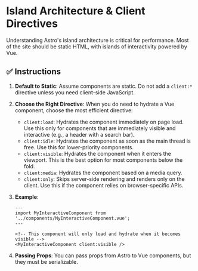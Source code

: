 # Island Architecture & Client Directives

Understanding Astro's island architecture is critical for performance. Most of
the site should be static HTML, with islands of interactivity powered by Vue.

## ✅ **Instructions**

1.  **Default to Static**: Assume components are static. Do not add a `client:*`
    directive unless you need client-side JavaScript.

2.  **Choose the Right Directive**: When you do need to hydrate a Vue component,
    choose the most efficient directive:
    - `client:load`: Hydrates the component immediately on page load. Use this
      only for components that are immediately visible and interactive (e.g., a
      header with a search bar).
    - `client:idle`: Hydrates the component as soon as the main thread is free.
      Use this for lower-priority components.
    - `client:visible`: Hydrates the component when it enters the viewport. This
      is the best option for most components below the fold.
    - `client:media`: Hydrates the component based on a media query.
    - `client:only`: Skips server-side rendering and renders only on the client.
      Use this if the component relies on browser-specific APIs.

3.  **Example**:

    ```astro
    ---
    import MyInteractiveComponent from '../components/MyInteractiveComponent.vue';
    ---

    <!-- This component will only load and hydrate when it becomes visible -->
    <MyInteractiveComponent client:visible />
    ```

4.  **Passing Props**: You can pass props from Astro to Vue components, but they
    must be serializable.

